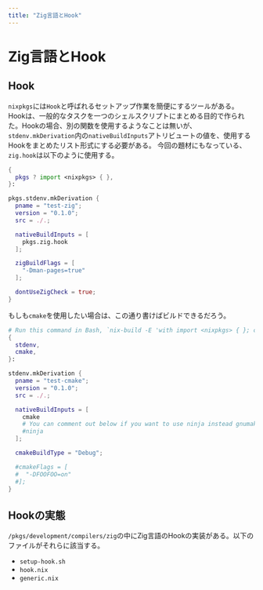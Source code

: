 ```yaml
---
title: "Zig言語とHook"
---
```


# Zig言語とHook

## Hook

`nixpkgs`には`Hook`と呼ばれるセットアップ作業を簡便にするツールがある。Hookは、一般的なタスクを一つのシェルスクリプトにまとめる目的で作られた。Hookの場合、別の関数を使用するようなことは無いが、`stdenv.mkDerivation`内の`nativeBuildInputs`アトリビュートの値を、使用するHookをまとめたリスト形式にする必要がある。
今回の題材にもなっている、`zig.hook`は以下のように使用する。
```nix
{
  pkgs ? import <nixpkgs> { },
}:

pkgs.stdenv.mkDerivation {
  pname = "test-zig";
  version = "0.1.0";
  src = ./.;

  nativeBuildInputs = [
    pkgs.zig.hook
  ];

  zigBuildFlags = [
    "-Dman-pages=true"
  ];

  dontUseZigCheck = true;
}
```

もしも`cmake`を使用したい場合は、この通り書けばビルドできるだろう。
```nix
# Run this command in Bash, `nix-build -E 'with import <nixpkgs> { }; callPackage ./default.nix { }'`
{
  stdenv,
  cmake,
}:

stdenv.mkDerivation {
  pname = "test-cmake";
  version = "0.1.0";
  src = ./.;

  nativeBuildInputs = [
    cmake
    # You can comment out below if you want to use ninja instead gnumake!!
    #ninja
  ];

  cmakeBuildType = "Debug";

  #cmakeFlags = [
  #  "-DFOOFOO=on"
  #];
}
```

## Hookの実態

`/pkgs/development/compilers/zig`の中にZig言語のHookの実装がある。以下のファイルがそれらに該当する。

- `setup-hook.sh`
- `hook.nix`
- `generic.nix`


